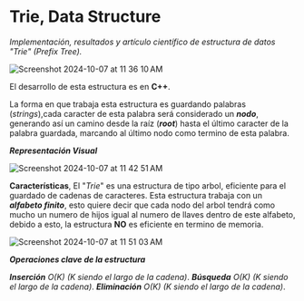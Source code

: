 # Trie, Data Structure

*Implementación, resultados y artículo científico de estructura de datos "Trie" (Prefix Tree).*

![Screenshot 2024-10-07 at 11 36 10 AM](https://github.com/user-attachments/assets/b4b599f7-c661-4f0b-a323-cab8579b401f)

El desarrollo de esta estructura es en **C++**.

La forma en que trabaja esta estructura es guardando palabras (*strings*),cada caracter de esta palabra será considerado un ***nodo***, generando así un camino desde la raíz (***root***) hasta el último caracter de la palabra guardada, marcando al último nodo como termino de esta palabra.

***Representación Visual***

![Screenshot 2024-10-07 at 11 42 51 AM](https://github.com/user-attachments/assets/78dff416-38dc-4002-a752-f27af7c8d514)

**Características**, El "*Trie*" es una estructura de tipo arbol, eficiente para el guardado de cadenas de caracteres. Esta estructura trabaja con un ***alfabeto finito***, esto quiere decir que cada nodo del arbol tendrá como mucho un numero de hijos igual al numero de llaves dentro de este alfabeto, debido a esto, la estructura **NO** es eficiente en termino de memoria.

![Screenshot 2024-10-07 at 11 51 03 AM](https://github.com/user-attachments/assets/4323c741-3bfe-47d7-a9de-7722cbdda47f)

***Operaciones clave de la estructura***

***Inserción*** *O(K)* *(K siendo el largo de la cadena)*.
***Búsqueda***  *O(K)* *(K siendo el largo de la cadena)*.
***Eliminación*** *O(K)* *(K siendo el largo de la cadena)*.

